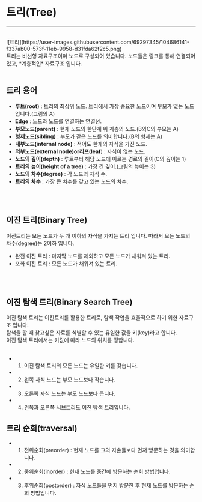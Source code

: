 # 트리(Tree)
---
</br>
![트리](https://user-images.githubusercontent.com/69297345/104686141-f337ab00-573f-11eb-9958-d31fda62f2c5.png)

</br>
트리는 비선형 자료구조이며 노드로 구성되어 있습니다.  
노드들은 링크를 통해 연결되어 있고, *계층적인* 자료구조 입니다.
</br>
</br>

## 트리 용어
- **루트(root)** : 트리의 최상위 노드. 트리에서 가장 중요한 노드이며 부모가 없는 노드입니다.(그림의 A)
- **Edge** : 노드와 노드를 연결하는 연결선.
- **부모노드(parent)** : 현재 노드의 한단계 위 계층의 노드.(B와C의 부모는 A)
- **형제노드(sibling)** : 부모가 같은 노드를 의미합니다.(B의 형제는 A)
- **내부노드(internal node)** : 적어도 한개의 자식을 가진 노드.
- **외부노드(external node)**or**리프(leaf**) : 자식이 없는 노드.
- **노드의 깊이(depth)** : 루트부터 해당 노드에 이르는 경로의 길이(C의 깊이는 1)
- **트리의 높이(height of a tree)** : 가장 긴 깊이.(그림의 높이는 3)
- **노드의 차수(degree)** : 각 노드의 자식 수.
- **트리의 차수** : 가장 큰 차수를 갖고 있는 노드의 차수.
</br>
</br>

## 이진 트리(Binary Tree)
이진트리는 모든 노드가 두 개 이하의 자식을 가지는 트리 입니다. 따라서 모든 노드의 차수(degree)는 2이하 입니다.  
- 완전 이진 트리 : 마지막 노드를 제외하고 모든 노드가 채워져 있는 트리.
- 포화 이진 트리 : 모든 노드가 채워져 있는 트리.
</br>
</br>

## 이진 탐색 트리(Binary Search Tree)
이진 탐색 트리는 이진트리를 활용한 트리로, 탐색 작업을 효율적으로 하기 위한 자료구조 입니다.  
탐색을 할 때 찾고싶은 자료를 식별할 수 있는 유일한 값을 키(key)라고 합니다.  
이진 탐색 트리에서는 키값에 따라 노드의 위치를 정합니다.  
</br>

- 1. 이진 탐색 트리의 모든 노드는 유일한 키를 갖습니다.
- 2. 왼쪽 자식 노드는 부모 노드보다 작습니다.
- 3. 오른쪽 자식 노드는 부모 노드보다 큽니다.
- 4. 왼쪽과 오른쪽 서브트리도 이진 탐색 트리입니다.


## 트리 순회(traversal)
- 1. 전위순회(preorder) : 현재 노드를 그의 자손들보다 먼저 방문하는 것을 의미합니다.
- 2. 중위순회(inorder) : 현재 노드를 중간에 방문하는 순회 방법입니다. 
- 3. 후위순회(postorder) : 자식 노드들을 먼저 방문한 후 현재 노드를 방문하는 순회 방법입니다.  
</br>
</br>
